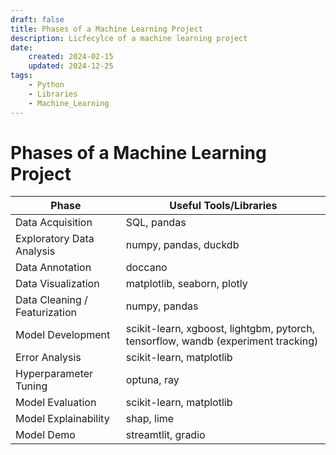 ```yaml
---
draft: false
title: Phases of a Machine Learning Project
description: Licfecylce of a machine learning project 
date:
    created: 2024-02-15
    updated: 2024-12-25
tags:
    - Python
    - Libraries
    - Machine_Learning
---
```


# Phases of a Machine Learning Project
<!-- more -->

| Phase                         | Useful Tools/Libraries|
| ----------------------------- | --------------------- |
| Data Acquisition              | SQL, pandas|
| Exploratory Data Analysis	    | numpy, pandas, duckdb|
| Data Annotation               | doccano|
| Data Visualization            | matplotlib, seaborn, plotly|
| Data Cleaning / Featurization	| numpy, pandas|
| Model Development             | scikit-learn, xgboost, lightgbm, pytorch, tensorflow, wandb (experiment tracking)|
| Error Analysis                | scikit-learn, matplotlib|
| Hyperparameter Tuning         | optuna, ray|
| Model Evaluation              | scikit-learn, matplotlib|
| Model Explainability          | shap, lime|
| Model Demo                    |streamtlit, gradio|